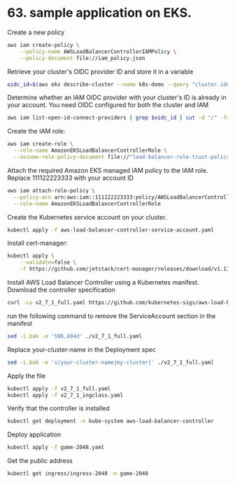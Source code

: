 # 63. sample application on EKS.

Create a new policy
```bash
aws iam create-policy \
    --policy-name AWSLoadBalancerControllerIAMPolicy \
    --policy-document file://iam_policy.json
```

Retrieve your cluster's OIDC provider ID and store it in a variable
```bash
oidc_id=$(aws eks describe-cluster --name k8s-demo --query "cluster.identity.oidc.issuer" --output text | cut -d '/' -f 5)
```
Determine whether an IAM OIDC provider with your cluster's ID is already in your account. You need OIDC configured for both the cluster and IAM
```bash
aws iam list-open-id-connect-providers | grep $oidc_id | cut -d "/" -f4
```
Create the IAM role:
```bash
aws iam create-role \
  --role-name AmazonEKSLoadBalancerControllerRole \
  --assume-role-policy-document file://"load-balancer-role-trust-policy.json"
  ```
Attach the required Amazon EKS managed IAM policy to the IAM role. Replace 111122223333 with your account ID
```bash
aws iam attach-role-policy \
  --policy-arn arn:aws:iam::111122223333:policy/AWSLoadBalancerControllerIAMPolicy \
  --role-name AmazonEKSLoadBalancerControllerRole
```

Create the Kubernetes service account on your cluster.  
```bash
kubectl apply -f aws-load-balancer-controller-service-account.yaml
```

Install cert-manager:
```bash
kubectl apply \
    --validate=false \
    -f https://github.com/jetstack/cert-manager/releases/download/v1.13.5/cert-manager.yaml
```
Install AWS Load Balancer Controller using a Kubernetes manifest. Download the controller specification
```bash
curl -Lo v2_7_1_full.yaml https://github.com/kubernetes-sigs/aws-load-balancer-controller/releases/download/v2.7.1/v2_7_1_full.yaml
```
run the following command to remove the ServiceAccount section in the manifest
```bash
sed -i.bak -e '596,604d' ./v2_7_1_full.yaml
```
Replace your-cluster-name in the Deployment spec
```bash
sed -i.bak -e 's|your-cluster-name|my-cluster|' ./v2_7_1_full.yaml
```

Apply the file
```bash
kubectl apply -f v2_7_1_full.yaml
kubectl apply -f v2_7_1_ingclass.yaml
```

Verify that the controller is installed
```bash
kubectl get deployment -n kube-system aws-load-balancer-controller
```

Deploy application
```bash
kubectl apply -f game-2048.yaml
```
Get the public address 
```bash
kubectl get ingress/ingress-2048 -n game-2048
```


